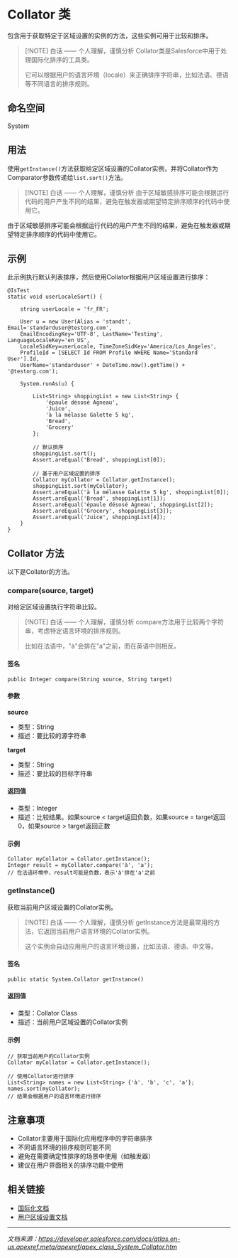 # Collator 类

包含用于获取特定于区域设置的实例的方法，这些实例可用于比较和排序。

> [!NOTE] 白话 —— 个人理解，谨慎分析
> Collator类是Salesforce中用于处理国际化排序的工具类。
> 
> 它可以根据用户的语言环境（locale）来正确排序字符串，比如法语、德语等不同语言的排序规则。

## 命名空间

System

## 用法

使用`getInstance()`方法获取给定区域设置的Collator实例，并将Collator作为Comparator参数传递给`list.sort()`方法。

> [!NOTE] 白话 —— 个人理解，谨慎分析
> 由于区域敏感排序可能会根据运行代码的用户产生不同的结果，避免在触发器或期望特定排序顺序的代码中使用它。

由于区域敏感排序可能会根据运行代码的用户产生不同的结果，避免在触发器或期望特定排序顺序的代码中使用它。

## 示例

此示例执行默认列表排序，然后使用Collator根据用户区域设置进行排序：

```apex
@IsTest
static void userLocaleSort() {
    
    string userLocale = 'fr_FR';
    
    User u = new User(Alias = 'standt', Email='standarduser@testorg.com',
    EmailEncodingKey='UTF-8', LastName='Testing', LanguageLocaleKey='en_US',
    LocaleSidKey=userLocale, TimeZoneSidKey='America/Los_Angeles',
    ProfileId = [SELECT Id FROM Profile WHERE Name='Standard User'].Id,
    UserName='standarduser' + DateTime.now().getTime() + '@testorg.com');
   
    System.runAs(u) {
       
        List<String> shoppingList = new List<String> {
            'épaule désosé Agneau',
            'Juice',
            'à la mélasse Galette 5 kg',
            'Bread',
            'Grocery'
        };
        
        // 默认排序
        shoppingList.sort();
        Assert.areEqual('Bread', shoppingList[0]);
        
        // 基于用户区域设置的排序
        Collator myCollator = Collator.getInstance();
        shoppingList.sort(myCollator);
        Assert.areEqual('à la mélasse Galette 5 kg', shoppingList[0]);
        Assert.areEqual('Bread', shoppingList[1]);
        Assert.areEqual('épaule désosé Agneau', shoppingList[2]);
        Assert.areEqual('Grocery', shoppingList[3]);
        Assert.areEqual('Juice', shoppingList[4]);
    }
}
```

## Collator 方法

以下是Collator的方法。

### compare(source, target)

对给定区域设置执行字符串比较。

> [!NOTE] 白话 —— 个人理解，谨慎分析
> compare方法用于比较两个字符串，考虑特定语言环境的排序规则。
> 
> 比如在法语中，"à"会排在"a"之前，而在英语中则相反。

#### 签名

```apex
public Integer compare(String source, String target)
```

#### 参数

**source**
- 类型：String
- 描述：要比较的源字符串

**target**
- 类型：String
- 描述：要比较的目标字符串

#### 返回值

- 类型：Integer
- 描述：比较结果。如果source < target返回负数，如果source = target返回0，如果source > target返回正数

#### 示例

```apex
Collator myCollator = Collator.getInstance();
Integer result = myCollator.compare('à', 'a');
// 在法语环境中，result可能是负数，表示'à'排在'a'之前
```

### getInstance()

获取当前用户区域设置的Collator实例。

> [!NOTE] 白话 —— 个人理解，谨慎分析
> getInstance方法是最常用的方法，它返回当前用户语言环境的Collator实例。
> 
> 这个实例会自动应用用户的语言环境设置，比如法语、德语、中文等。

#### 签名

```apex
public static System.Collator getInstance()
```

#### 返回值

- 类型：Collator Class
- 描述：当前用户区域设置的Collator实例

#### 示例

```apex
// 获取当前用户的Collator实例
Collator myCollator = Collator.getInstance();

// 使用Collator进行排序
List<String> names = new List<String> {'à', 'b', 'c', 'a'};
names.sort(myCollator);
// 结果会根据用户的语言环境进行排序
```

## 注意事项

- Collator主要用于国际化应用程序中的字符串排序
- 不同语言环境的排序规则可能不同
- 避免在需要确定性排序的场景中使用（如触发器）
- 建议在用户界面相关的排序功能中使用

## 相关链接

- [国际化文档](https://developer.salesforce.com/docs/atlas.en-us.apexcode.meta/apexcode/apex_internationalization.htm)
- [用户区域设置文档](https://developer.salesforce.com/docs/atlas.en-us.apexcode.meta/apexcode/apex_user_locale.htm)

---

*文档来源：https://developer.salesforce.com/docs/atlas.en-us.apexref.meta/apexref/apex_class_System_Collator.htm*
